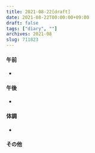 ```yaml
---
title: 2021-08-22[draft]
date: 2021-08-22T00:00:00+09:00
draft: false
tags: ["diary", ""]
archives: 2021-08
slug: 711823
---
```

#### 午前
- 
#### 午後
- 
#### 体調
- 
#### その他